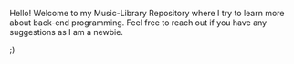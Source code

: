 Hello!
Welcome to my Music-Library Repository where I try to learn more about back-end programming. Feel free to reach out if you have any suggestions as I am a newbie.

;)